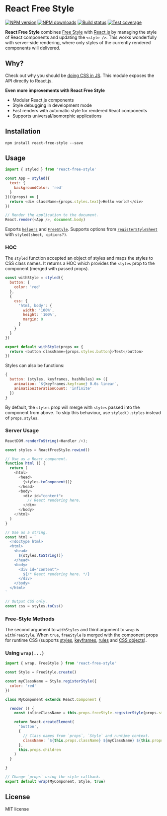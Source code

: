 # React Free Style

[![NPM version][npm-image]][npm-url]
[![NPM downloads][downloads-image]][downloads-url]
[![Build status][travis-image]][travis-url]
[![Test coverage][coveralls-image]][coveralls-url]

**React Free Style** combines [Free Style](https://github.com/blakeembrey/free-style) with [React.js](https://github.com/facebook/react) by managing the style of React components and updating the `<style />`. This works wonderfully with server-side rendering, where only styles of the currently rendered components will delivered.

## Why?

Check out why you should be [doing CSS in JS](https://github.com/blakeembrey/free-style#why). This module exposes the API directly to React.js.

**Even more improvements with React Free Style**

* Modular React.js components
* Style debugging in development mode
* Fast renders with automatic style for rendered React components
* Supports universal/isomorphic applications

## Installation

```
npm install react-free-style --save
```

## Usage

```js
import { styled } from 'react-free-style'

const App = styled({
  text: {
    backgroundColor: 'red'
  }
})((props) => {
  return <div className={props.styles.text}>Hello world!</div>
})

// Render the application to the document.
React.render(<App />, document.body)
```

Exports [`helpers`](https://github.com/blakeembrey/style-helper) and [`FreeStyle`](https://github.com/blakeembrey/free-style). Supports options from [`registerStyleSheet`](https://github.com/blakeembrey/style-helper#register-style-sheet) with `styled(sheet, options?)`.

### HOC

The `styled` function accepted an object of styles and maps the styles to CSS class names. It returns a HOC which provides the `styles` prop to the component (merged with passed props).

```js
const withStyle = styled({
  button: {
    color: 'red'
  },
  {
    css: {
      'html, body': {
        width: '100%',
        height: '100%',
        margin: 0
      }
    }
  }
})

export default withStyle(props => {
  return <button className={props.styles.button}>Test</button>
})
```

Styles can also be functions:

```js
{
  button: (styles, keyframes, hashRules) => ({
    animation: `${keyframes.keyframe} 0.6s linear`,
    animationIterationCount: 'infinite'
  })
}
```

By default, the `styles` prop will merge with `styles` passed into the component from above. To skip this behaviour, use `styled().styles` instead of `props.styles`.

### Server Usage

```js
ReactDOM.renderToString(<Handler />);

const styles = ReactFreeStyle.rewind()

// Use as a React component.
function html () {
  return (
    <html>
      <head>
        {styles.toComponent()}
      </head>
      <body>
        <div id="content">
          // React rendering here.
        </div>
      </body>
    </html>
  )
}

// Use as a string.
const html = `
  <!doctype html>
  <html>
    <head>
      ${styles.toString()}
    </head>
    <body>
      <div id="content">
        ${/* React rendering here. */}
      </div>
    </body>
  </html>
`

// Output CSS only.
const css = styles.toCss()
```

### Free-Style Methods

The second argument to `withStyles` and third argument to `wrap` is `withFreeStyle`. When `true`, `freeStyle` is merged with the component props for runtime CSS (supports [styles](https://github.com/blakeembrey/free-style#styles), [keyframes](https://github.com/blakeembrey/free-style#keyframes), [rules](https://github.com/blakeembrey/free-style#rules) and [CSS objects](https://github.com/blakeembrey/free-style#css-object)).

### Using `wrap(...)`

```js
import { wrap, FreeStyle } from 'react-free-style'

const Style = FreeStyle.create()

const myClassName = Style.registerStyle({
  color: 'red'
})

class MyComponent extends React.Component {

  render () {
    const inlineClassName = this.props.freeStyle.registerStyle(props.style)

    return React.createElement(
      'button',
      {
        // Class names from `props`, `Style` and runtime context.
        className: `${this.props.className} ${myClassName} ${this.props.inlineClassName}`
      },
      this.props.children
    )
  }

}

// Change `props` using the style callback.
export default wrap(MyComponent, Style, true)
```

## License

MIT license

[npm-image]: https://img.shields.io/npm/v/react-free-style.svg?style=flat
[npm-url]: https://npmjs.org/package/react-free-style
[downloads-image]: https://img.shields.io/npm/dm/react-free-style.svg?style=flat
[downloads-url]: https://npmjs.org/package/react-free-style
[travis-image]: https://img.shields.io/travis/blakeembrey/react-free-style.svg?style=flat
[travis-url]: https://travis-ci.org/blakeembrey/react-free-style
[coveralls-image]: https://img.shields.io/coveralls/blakeembrey/react-free-style.svg?style=flat
[coveralls-url]: https://coveralls.io/r/blakeembrey/react-free-style?branch=master
